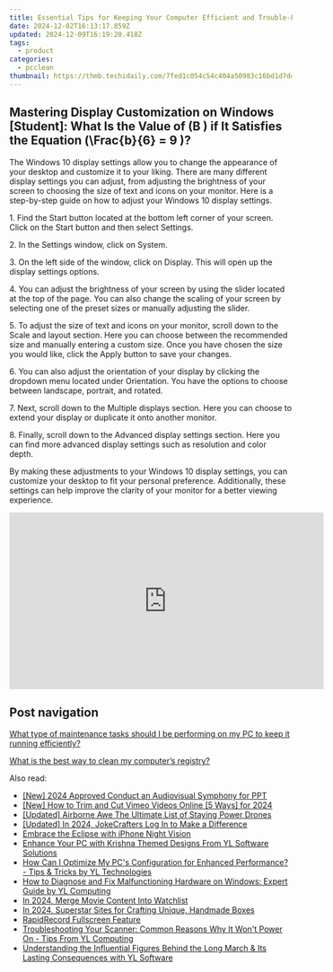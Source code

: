 ```yaml
---
title: Essential Tips for Keeping Your Computer Efficient and Trouble-Free From YL Tech Experts
date: 2024-12-02T16:13:17.859Z
updated: 2024-12-09T16:19:20.418Z
tags:
  - product
categories:
  - pcclean
thumbnail: https://thmb.techidaily.com/7fed1c054c54c404a50983c16bd1d7d403eb3f6cb3fe1e73cdb94850018ef126.jpg
---
```


## Mastering Display Customization on Windows [Student]: What Is the Value of \(B \) if It Satisfies the Equation \(\Frac{b}{6} = 9 \)?

The Windows 10 display settings allow you to change the appearance of your desktop and customize it to your liking. There are many different display settings you can adjust, from adjusting the brightness of your screen to choosing the size of text and icons on your monitor. Here is a step-by-step guide on how to adjust your Windows 10 display settings. 

1\. Find the Start button located at the bottom left corner of your screen. Click on the Start button and then select Settings.

2\. In the Settings window, click on System.

3\. On the left side of the window, click on Display. This will open up the display settings options. 

4\. You can adjust the brightness of your screen by using the slider located at the top of the page. You can also change the scaling of your screen by selecting one of the preset sizes or manually adjusting the slider.

5\. To adjust the size of text and icons on your monitor, scroll down to the Scale and layout section. Here you can choose between the recommended size and manually entering a custom size. Once you have chosen the size you would like, click the Apply button to save your changes.

6\. You can also adjust the orientation of your display by clicking the dropdown menu located under Orientation. You have the options to choose between landscape, portrait, and rotated.

7\. Next, scroll down to the Multiple displays section. Here you can choose to extend your display or duplicate it onto another monitor.

8\. Finally, scroll down to the Advanced display settings section. Here you can find more advanced display settings such as resolution and color depth. 

By making these adjustments to your Windows 10 display settings, you can customize your desktop to fit your personal preference. Additionally, these settings can help improve the clarity of your monitor for a better viewing experience.

<!-- affiliate ads begin -->
<iframe width="560" height="315" src="https://www.youtube.com/embed/0Kr7Dpw0HuM?si=05wWDXdPgmC-oBBE" title="YouTube video player" frameborder="0" allow="accelerometer; autoplay; clipboard-write; encrypted-media; gyroscope; picture-in-picture; web-share" referrerpolicy="strict-origin-when-cross-origin" allowfullscreen></iframe>
<!-- affiliate ads end -->

## Post navigation

[What type of maintenance tasks should I be performing on my PC to keep it running efficiently?](https://tools.techidaily.com/pcclean/products/)

[What is the best way to clean my computer’s registry?](https://tools.techidaily.com/pcclean/products/)

<ins class="adsbygoogle"
     style="display:block"
     data-ad-format="autorelaxed"
     data-ad-client="ca-pub-7571918770474297"
     data-ad-slot="1223367746"></ins>

<ins class="adsbygoogle"
     style="display:block"
     data-ad-client="ca-pub-7571918770474297"
     data-ad-slot="8358498916"
     data-ad-format="auto"
     data-full-width-responsive="true"></ins>

<span class="atpl-alsoreadstyle">Also read:</span>
<div><ul>
<li><a href="https://article-helps.techidaily.com/new-2024-approved-conduct-an-audiovisual-symphony-for-ppt/"><u>[New] 2024 Approved Conduct an Audiovisual Symphony for PPT</u></a></li>
<li><a href="https://vimeo-videos.techidaily.com/new-how-to-trim-and-cut-vimeo-videos-online-5-ways-for-2024/"><u>[New] How to Trim and Cut Vimeo Videos Online [5 Ways] for 2024</u></a></li>
<li><a href="https://extra-lessons.techidaily.com/updated-airborne-awe-the-ultimate-list-of-staying-power-drones/"><u>[Updated] Airborne Awe The Ultimate List of Staying Power Drones</u></a></li>
<li><a href="https://article-helps.techidaily.com/updated-in-2024-jokecrafters-log-in-to-make-a-difference/"><u>[Updated] In 2024, JokeCrafters Log In to Make a Difference</u></a></li>
<li><a href="https://fox-links.techidaily.com/embrace-the-eclipse-with-iphone-night-vision/"><u>Embrace the Eclipse with iPhone Night Vision</u></a></li>
<li><a href="https://discover-alternatives.techidaily.com/enhance-your-pc-with-krishna-themed-designs-from-yl-software-solutions/"><u>Enhance Your PC with Krishna Themed Designs From YL Software Solutions</u></a></li>
<li><a href="https://discover-alternatives.techidaily.com/how-can-i-optimize-my-pcs-configuration-for-enhanced-performance-tips-and-tricks-by-yl-technologies/"><u>How Can I Optimize My PC's Configuration for Enhanced Performance? - Tips & Tricks by YL Technologies</u></a></li>
<li><a href="https://discover-alternatives.techidaily.com/how-to-diagnose-and-fix-malfunctioning-hardware-on-windows-expert-guide-by-yl-computing/"><u>How to Diagnose and Fix Malfunctioning Hardware on Windows: Expert Guide by YL Computing</u></a></li>
<li><a href="https://extra-skills.techidaily.com/in-2024-merge-movie-content-into-watchlist/"><u>In 2024, Merge Movie Content Into Watchlist</u></a></li>
<li><a href="https://some-approaches.techidaily.com/in-2024-superstar-sites-for-crafting-unique-handmade-boxes/"><u>In 2024, Superstar Sites for Crafting Unique, Handmade Boxes</u></a></li>
<li><a href="https://desktop-recording.techidaily.com/rapidrecord-fullscreen-feature/"><u>RapidRecord Fullscreen Feature</u></a></li>
<li><a href="https://discover-alternatives.techidaily.com/troubleshooting-your-scanner-common-reasons-why-it-wont-power-on-tips-from-yl-computing/"><u>Troubleshooting Your Scanner: Common Reasons Why It Won't Power On - Tips From YL Computing</u></a></li>
<li><a href="https://discover-alternatives.techidaily.com/understanding-the-influential-figures-behind-the-long-march-and-its-lasting-consequences-with-yl-software/"><u>Understanding the Influential Figures Behind the Long March & Its Lasting Consequences with YL Software</u></a></li>
</ul></div>

